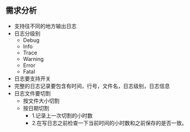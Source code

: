 ## 需求分析
- 支持往不同的地方输出日志
- 日志分级别
    - Debug
    - Info
    - Trace
    - Warning
    - Error
    - Fatal
- 日志要支持开关
- 完整的日志记录要包含有时间，行号，文件名，日志级别，日志信息
- 日志文件要切割
    - 按文件大小切割
    - 按日期切割
        - 1.记录上一次切割的小时数
        - 2.在写日志之前检查一下当前时间的小时数和之前保存的是否一致。
    